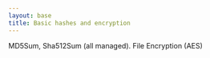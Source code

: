 ```yaml
---
layout: base
title: Basic hashes and encryption
---
```


MD5Sum, Sha512Sum (all managed).  File Encryption (AES)
